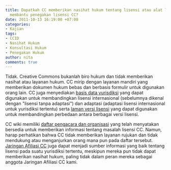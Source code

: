 ```yaml
---
title: Dapatkah CC memberikan nasihat hukum tentang lisensi atau alat lainnya, atau
  membantu penegakan lisensi CC?
date: 2011-10-13 16:19:00 +07:00
categories:
- Kajian
tags:
- CCID
- Nasihat Hukum
- Konsultasi Hukum
- Penegakan Hukum
author: nita
comments: true
---
```


Tidak. Creative Commons bukanlah biro hukum dan tidak memberikan nasihat atau layanan hukum. CC mirip dengan layanan mandiri yang memberikan dokumen hukum bebas dan berbasis formulir untuk digunakan orang lain. CC juga menyediakan [basis data yurisdiksi](http://wiki.creativecommons.org/Jurisdiction_Database) yang dapat digunakan untuk membandingkan lisensi internasional (sebelumnya dikenal dengan "lisensi tanpa adaptasi") dan adaptasi (adaptasi lisensi internasional untuk yurisdiksi tertentu) serta [laman versi lisensi](http://wiki.creativecommons.org/License_versions) yang dapat digunakan untuk membandingkan perbedaan antara berbagai versi lisensi.

CC wiki memiliki [daftar pengacara dan organisasi](http://wiki.creativecommons.org/CC_Friendly_Lawyers) yang telah menyatakan bersedia untuk memberikan informasi tentang masalah lisensi CC. Namun, harap perhatikan bahwa CC tidak memberikan layanan rujukan dan tidak mendukung atau menganjurkan orang mana pun pada daftar tersebut. [Jaringan Afiliasi CC](http://wiki.creativecommons.org/CC_Affiliate_Network) juga dapat menjadi sumber informasi yang baik tentang lisensi pada suatu yurisdiksi tertentu, meskipun mereka pun tidak dapat memberikan nasihat hukum, paling tidak dalam peran mereka sebagai anggota Jaringan Afiliasi CC kami.
